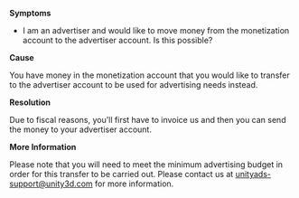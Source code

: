 
        

**Symptoms** 

*   I am an advertiser and would like to move money from the monetization account to the advertiser account. Is this possible?

**Cause** 

You have money in the monetization account that you would like to transfer to the advertiser account to be used for advertising needs instead.

**Resolution** 

Due to fiscal reasons, you'll first have to invoice us and then you can send the money to your advertiser account.

**More Information** 

Please note that you will need to meet the minimum advertising budget in order for this transfer to be carried out. Please contact us at [unityads-support@unity3d.com](mailto:unityads-support@unity3d.com) for more information.

      